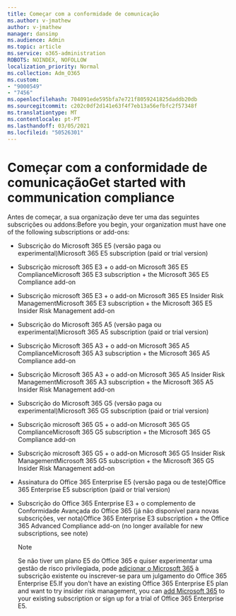 ```yaml
---
title: Começar com a conformidade de comunicação
ms.author: v-jmathew
author: v-jmathew
manager: dansimp
ms.audience: Admin
ms.topic: article
ms.service: o365-administration
ROBOTS: NOINDEX, NOFOLLOW
localization_priority: Normal
ms.collection: Adm_O365
ms.custom:
- "9000549"
- "7456"
ms.openlocfilehash: 704091ede595bfa7e721f8059241825daddb20db
ms.sourcegitcommit: c202c0df2d141e63f4f7eb13a56efbfc2f57348f
ms.translationtype: MT
ms.contentlocale: pt-PT
ms.lasthandoff: 03/05/2021
ms.locfileid: "50526301"
---
```

# <a name="get-started-with-communication-compliance"></a><span data-ttu-id="d08ef-102">Começar com a conformidade de comunicação</span><span class="sxs-lookup"><span data-stu-id="d08ef-102">Get started with communication compliance</span></span>

<span data-ttu-id="d08ef-103">Antes de começar, a sua organização deve ter uma das seguintes subscrições ou addons:</span><span class="sxs-lookup"><span data-stu-id="d08ef-103">Before you begin, your organization must have one of the following subscriptions or add-ons:</span></span>

* <span data-ttu-id="d08ef-104">Subscrição do Microsoft 365 E5 (versão paga ou experimental)</span><span class="sxs-lookup"><span data-stu-id="d08ef-104">Microsoft 365 E5 subscription (paid or trial version)</span></span>
* <span data-ttu-id="d08ef-105">Subscrição microsoft 365 E3 + o add-on Microsoft 365 E5 Compliance</span><span class="sxs-lookup"><span data-stu-id="d08ef-105">Microsoft 365 E3 subscription + the Microsoft 365 E5 Compliance add-on</span></span>
* <span data-ttu-id="d08ef-106">Subscrição microsoft 365 E3 + o add-on Microsoft 365 E5 Insider Risk Management</span><span class="sxs-lookup"><span data-stu-id="d08ef-106">Microsoft 365 E3 subscription + the Microsoft 365 E5 Insider Risk Management add-on</span></span>
* <span data-ttu-id="d08ef-107">Subscrição do Microsoft 365 A5 (versão paga ou experimental)</span><span class="sxs-lookup"><span data-stu-id="d08ef-107">Microsoft 365 A5 subscription (paid or trial version)</span></span>
* <span data-ttu-id="d08ef-108">Subscrição Microsoft 365 A3 + o add-on Microsoft 365 A5 Compliance</span><span class="sxs-lookup"><span data-stu-id="d08ef-108">Microsoft 365 A3 subscription + the Microsoft 365 A5 Compliance add-on</span></span>
* <span data-ttu-id="d08ef-109">Subscrição Microsoft 365 A3 + o add-on Microsoft 365 A5 Insider Risk Management</span><span class="sxs-lookup"><span data-stu-id="d08ef-109">Microsoft 365 A3 subscription + the Microsoft 365 A5 Insider Risk Management add-on</span></span>
* <span data-ttu-id="d08ef-110">Subscrição do Microsoft 365 G5 (versão paga ou experimental)</span><span class="sxs-lookup"><span data-stu-id="d08ef-110">Microsoft 365 G5 subscription (paid or trial version)</span></span>
* <span data-ttu-id="d08ef-111">Subscrição microsoft 365 G5 + o add-on Microsoft 365 G5 Compliance</span><span class="sxs-lookup"><span data-stu-id="d08ef-111">Microsoft 365 G5 subscription + the Microsoft 365 G5 Compliance add-on</span></span>
* <span data-ttu-id="d08ef-112">Subscrição microsoft 365 G5 + o add-on Microsoft 365 G5 Insider Risk Management</span><span class="sxs-lookup"><span data-stu-id="d08ef-112">Microsoft 365 G5 subscription + the Microsoft 365 G5 Insider Risk Management add-on</span></span>
* <span data-ttu-id="d08ef-113">Assinatura do Office 365 Enterprise E5 (versão paga ou de teste)</span><span class="sxs-lookup"><span data-stu-id="d08ef-113">Office 365 Enterprise E5 subscription (paid or trial version)</span></span>
* <span data-ttu-id="d08ef-114">Subscrição do Office 365 Enterprise E3 + o complemento de Conformidade Avançada do Office 365 (já não disponível para novas subscrições, ver nota)</span><span class="sxs-lookup"><span data-stu-id="d08ef-114">Office 365 Enterprise E3 subscription + the Office 365 Advanced Compliance add-on (no longer available for new subscriptions, see note)</span></span>

    > [!NOTE]
    > <span data-ttu-id="d08ef-115">Se não tiver um plano E5 do Office 365 e quiser experimentar uma gestão de risco privilegiada, pode [adicionar o Microsoft 365](https://go.microsoft.com/fwlink/?linkid=2130508) à subscrição existente ou inscrever-se para um julgamento do Office 365 Enterprise E5.</span><span class="sxs-lookup"><span data-stu-id="d08ef-115">If you don't have an existing Office 365 Enterprise E5 plan and want to try insider risk management, you can [add Microsoft 365](https://go.microsoft.com/fwlink/?linkid=2130508) to your existing subscription or sign up for a trial of Office 365 Enterprise E5.</span></span>
